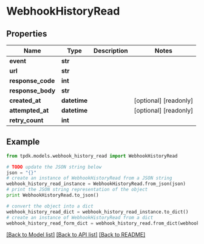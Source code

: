 # WebhookHistoryRead



## Properties
Name | Type | Description | Notes
------------ | ------------- | ------------- | -------------
**event** | **str** |  | 
**url** | **str** |  | 
**response_code** | **int** |  | 
**response_body** | **str** |  | 
**created_at** | **datetime** |  | [optional] [readonly] 
**attempted_at** | **datetime** |  | [optional] [readonly] 
**retry_count** | **int** |  | 

## Example

```python
from tpdk.models.webhook_history_read import WebhookHistoryRead

# TODO update the JSON string below
json = "{}"
# create an instance of WebhookHistoryRead from a JSON string
webhook_history_read_instance = WebhookHistoryRead.from_json(json)
# print the JSON string representation of the object
print WebhookHistoryRead.to_json()

# convert the object into a dict
webhook_history_read_dict = webhook_history_read_instance.to_dict()
# create an instance of WebhookHistoryRead from a dict
webhook_history_read_form_dict = webhook_history_read.from_dict(webhook_history_read_dict)
```
[[Back to Model list]](../README.md#documentation-for-models) [[Back to API list]](../README.md#documentation-for-api-endpoints) [[Back to README]](../README.md)


